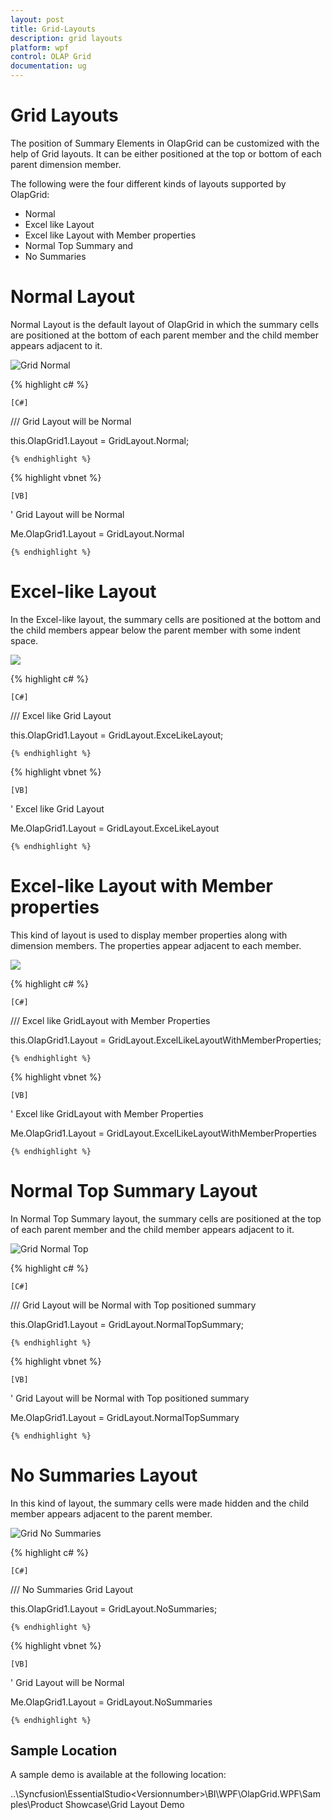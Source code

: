 ```yaml
---
layout: post
title: Grid-Layouts
description: grid layouts
platform: wpf
control: OLAP Grid
documentation: ug
---
```


# Grid Layouts

The position of Summary Elements in OlapGrid can be customized with the help of Grid layouts. It can be either positioned at the top or bottom of each parent dimension member. 

The following were the four different kinds of layouts supported by OlapGrid:

* Normal
* Excel like Layout
* Excel like Layout with Member properties
* Normal Top Summary and
* No Summaries
# Normal Layout


Normal Layout is the default layout of OlapGrid in which the summary cells are positioned at the bottom of each parent member and the child member appears adjacent to it.

![Grid Normal](Grid-Layouts_images/Grid-Layouts_img1.png)

  {% highlight c# %}

    [C#]



/// Grid Layout will be Normal

this.OlapGrid1.Layout = GridLayout.Normal; 

    {% endhighlight %}





  {% highlight vbnet %}

    [VB]



' Grid Layout will be Normal

Me.OlapGrid1.Layout = GridLayout.Normal

    {% endhighlight %}





# Excel-like Layout

In the Excel-like layout, the summary cells are positioned at the bottom and the child members appear below the parent member with some indent space.

![](Grid-Layouts_images/Grid-Layouts_img2.png)

  {% highlight c# %}

    [C#]



/// Excel like Grid Layout

this.OlapGrid1.Layout = GridLayout.ExceLikeLayout; 

    {% endhighlight %}




  {% highlight vbnet %}

    [VB]



' Excel like Grid Layout

Me.OlapGrid1.Layout = GridLayout.ExceLikeLayout

    {% endhighlight %}






# Excel-like Layout with Member properties

This kind of layout is used to display member properties along with dimension members. The properties appear adjacent to each member.

![](Grid-Layouts_images/Grid-Layouts_img3.png)

  {% highlight c# %}

    [C#]



/// Excel like GridLayout with Member Properties 

this.OlapGrid1.Layout = GridLayout.ExcelLikeLayoutWithMemberProperties;

    {% endhighlight %}

 



  {% highlight vbnet %}

    [VB]



' Excel like GridLayout with Member Properties

Me.OlapGrid1.Layout = GridLayout.ExcelLikeLayoutWithMemberProperties

    {% endhighlight %}





# Normal Top Summary Layout

In Normal Top Summary layout, the summary cells are positioned at the top of each parent member and the child member appears adjacent to it.

![Grid Normal Top](Grid-Layouts_images/Grid-Layouts_img4.png)

  {% highlight c# %}

    [C#]



/// Grid Layout will be Normal with Top positioned summary

this.OlapGrid1.Layout = GridLayout.NormalTopSummary; 

    {% endhighlight %}





  {% highlight vbnet %}

    [VB]



' Grid Layout will be Normal with Top positioned summary

Me.OlapGrid1.Layout = GridLayout.NormalTopSummary

    {% endhighlight %}





# No Summaries Layout

In this kind of layout, the summary cells were made hidden and the child member appears adjacent to the parent member.

![Grid No Summaries](Grid-Layouts_images/Grid-Layouts_img5.png)

  {% highlight c# %}

    [C#]



/// No Summaries Grid Layout

this.OlapGrid1.Layout = GridLayout.NoSummaries; 

    {% endhighlight %}





  {% highlight vbnet %}

    [VB]



' Grid Layout will be Normal

Me.OlapGrid1.Layout = GridLayout.NoSummaries

    {% endhighlight %}







## Sample Location

A sample demo is available at the following location:

..\Syncfusion\EssentialStudio\<Versionnumber>\BI\WPF\OlapGrid.WPF\Samples\Product Showcase\Grid Layout Demo

